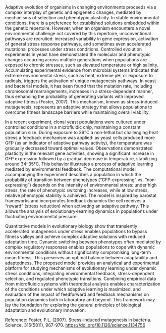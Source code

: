 Adaptive evolution of organisms in changing environments proceeds via a complex interplay of genetic and epigenetic changes, mediated by mechanisms of selection and phenotypic plasticity. In stable environmental conditions, there is a preference for established solutions embedded within the genetic repertoire. However, when an organism encounters a novel environmental challenge not covered by this repertoire, unconventional pathways are recruited: increased variability in gene expression, activation of general stress response pathways, and sometimes even accelerated mutational processes under stress conditions. Controlled evolution experiments in yeast have demonstrated the molecular and phenotypic changes occurring across multiple generations when populations are exposed to chronic stresses, such as elevated temperature or high salinity. Accumulating experimental evidence from microbial systems indicates that extreme environmental stress, such as heat, extreme pH, or exposure to radicals, triggers the activation of unique mutagenesis pathways. In yeast and bacterial models, it has been found that the mutation rate, including chromosomal rearrangements, increases in a stress-dependent manner, thus enhancing the probability of generating variants with improved adaptive fitness (Foster, 2007). This mechanism, known as stress-induced mutagenesis, represents an adaptive strategy that allows populations to overcome fitness landscape barriers while maintaining overall viability.

In a recent experiment, clonal yeast populations were cultured under controlled conditions in a microfluidic chip, maintaining a constant population size. During exposure to 39°C a non-lethal but challenging heat stress a feedback mechanism was applied: as yeast cells produced more GFP (as an indicator of adaptive pathway activity), the temperature was gradually decreased toward optimal values. Observations demonstrated plasticity in the relevant gene activities, showing a significant increase in GFP expression followed by a gradual decrease in temperature, stabilizing around 34–35°C. This behavior illustrates a process of adaptive learning mediated by environmental feedback. The computational model accompanying the experiment describes a population in which the probability of transition between phenotypes (“GFP-expressing” vs. “non-expressing”) depends on the intensity of environmental stress: under high stress, the rate of phenotypic switching increases, while at low stress, relative phenotypic stability is achieved. The model is inspired by barostat frameworks and incorporates feedback dynamics the cell receives a “reward” (stress reduction) when activating an adaptive pathway. This allows the analysis of evolutionary-learning dynamics in populations under fluctuating environmental pressure.

Quantitative models in evolutionary biology show that transiently accelerated mutagenesis under stress enables populations to bypass fitness valleys and achieve complex adaptive solutions with reduced adaptation time. Dynamic switching between phenotypes often mediated by complex regulatory responses enables populations to cope with dynamic environmental conditions without significantly compromising long-term mean fitness. This preserves an optimal balance between adaptability and adaptedness. The proposed model provides an analytical and experimental platform for studying mechanisms of evolutionary learning under dynamic stress conditions, integrating environmental feedback, stress-dependent selection, and regulated phenotypic transitions. Combining empirical data from microfluidic systems with theoretical analysis enables characterization of the conditions under which adaptive learning is maximized, and evaluation of the impact of feedforward and feedback mechanisms on population dynamics both in laboratory and beyond. This framework may lay the foundation for exploring the general principles of biological adaptation and evolutionary innovation.

Reference:
Foster, P.L. (2007). Stress-induced mutagenesis in bacteria. Science, 315(5811), 967-970. https://doi.org/10.1126/science.1134756
